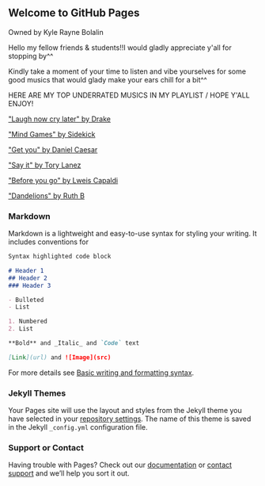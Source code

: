 ## Welcome to GitHub Pages
Owned by Kyle Rayne Bolalin

Hello my fellow friends & students!!I would gladly appreciate y'all for stopping by^^

Kindly take a moment of your time to listen and vibe yourselves for some good musics that would glady make your ears chill for a bit^^

HERE ARE MY TOP UNDERRATED MUSICS IN MY PLAYLIST / HOPE Y'ALL ENJOY!

["Laugh now cry later" by Drake](https://www.youtube.com/watch?v=JFm7YDVlqnI)

["Mind Games" by Sidekick](https://www.youtube.com/watch?v=QjQliDFIsnk)

["Get you" by Daniel Caesar](https://www.youtube.com/watch?v=uQFVqltOXRg)

["Say it" by Tory Lanez](https://www.youtube.com/watch?v=xUq1rZ7mmns)

["Before you go" by Lweis Capaldi](https://www.youtube.com/watch?v=Jtauh8GcxBY)

["Dandelions" by Ruth B](https://www.youtube.com/watch?v=WgTMeICssXY)


### Markdown

Markdown is a lightweight and easy-to-use syntax for styling your writing. It includes conventions for

```markdown
Syntax highlighted code block

# Header 1
## Header 2
### Header 3

- Bulleted
- List

1. Numbered
2. List

**Bold** and _Italic_ and `Code` text

[Link](url) and ![Image](src)
```

For more details see [Basic writing and formatting syntax](https://docs.github.com/en/github/writing-on-github/getting-started-with-writing-and-formatting-on-github/basic-writing-and-formatting-syntax).

### Jekyll Themes

Your Pages site will use the layout and styles from the Jekyll theme you have selected in your [repository settings](https://github.com/NecroZrayne/NecroZrayne.github.io/settings/pages). The name of this theme is saved in the Jekyll `_config.yml` configuration file.

### Support or Contact

Having trouble with Pages? Check out our [documentation](https://docs.github.com/categories/github-pages-basics/) or [contact support](https://support.github.com/contact) and we’ll help you sort it out.
